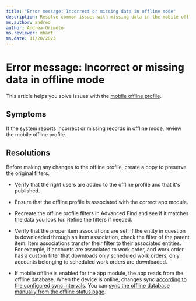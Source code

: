 ```yaml
---
title: "Error message: Incorrect or missing data in offline mode"
description: Resolve common issues with missing data in the mobile offline profile of the Field Service mobile app.
ms.author: andreo
author: Andrea-Orimoto
ms.reviewer: mhart
ms.date: 11/20/2023
---
```


# Error message: Incorrect or missing data in offline mode

This article helps you solve issues with the [mobile offline profile](/dynamics365/field-service/mobile-power-app-system-offline).

## Symptoms

If the system reports incorrect or missing records in offline mode, review the mobile offline profile. 

## Resolutions

Before making any changes to the offline profile, create a copy to preserve the original filters.

- Verify that the right users are added to the offline profile and that it's published.

- Ensure that the offline profile is associated with the correct app module.

- Recreate the offline profile filters in Advanced Find and see if it matches the data you look for. Refine the filters if needed.

- Verify that the proper item associations are set. If the entity in question is downloaded through an item association, check the filter of the parent item. Item associations transfer their filter to their associated entities. For example, if accounts are associated to work order, and work order has a custom filter that downloads only scheduled work orders, only accounts belonging to scheduled work orders are downloaded.

- If mobile offline is enabled for the app module, the app reads from the offline database. When the device is online, changes sync [according to the configured sync intervals](/dynamics365/field-service/mobile-power-app-system-offline#sync-intervals). You can [sync the offline database manually from the offline status page](/power-apps/mobile/offline-sync-icon).
